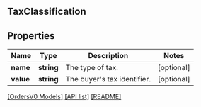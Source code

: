 ## TaxClassification

## Properties

Name | Type | Description | Notes
------------ | ------------- | ------------- | -------------
**name** | **string** | The type of tax. | [optional]
**value** | **string** | The buyer's tax identifier. | [optional]

[[OrdersV0 Models]](../) [[API list]](../../Api) [[README]](../../../README.md)
